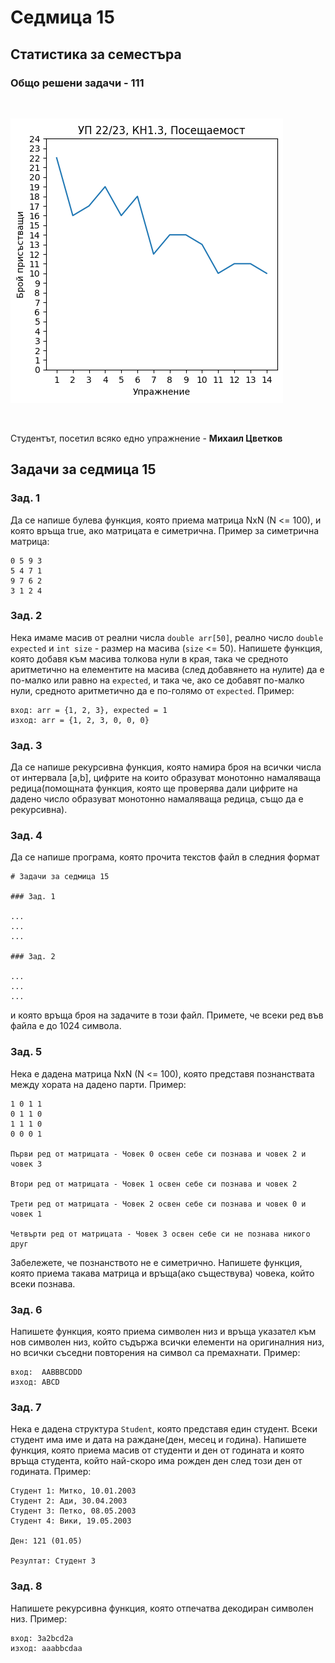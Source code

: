 # Седмица 15

## Статистика за семестъра

### Общо решени задачи - **111**

<br/>

![Attendance](content/attendance.png)

<br/>

Студентът, посетил всяко едно упражнение - **Михаил Цветков** 
## Задачи за седмица 15

### Зад. 1

Да се напише булева функция, която приема матрица NxN (N <= 100), и която връща true, ако матрицата е симетрична. Пример за симетрична матрица:

```
0 5 9 3
5 4 7 1
9 7 6 2
3 1 2 4
```


### Зад. 2

Нека имаме масив от реални числа `double arr[50]`, реално число `double expected` и `int size` - размер на масива (`size` <= 50). Напишете функция, която добавя към масива толкова нули в края, така че средното аритметично на елементите на масива (след добавянето на нулите) да е по-малко или равно на `expected`, и така че, ако се добавят по-малко нули, средното аритметично да е по-голямо от `expected`. Пример:
```
вход: arr = {1, 2, 3}, expected = 1
изход: arr = {1, 2, 3, 0, 0, 0}
```

### Зад. 3

Да се напише рекурсивна функция, която намира броя на всички числа от интервала [a,b], цифрите на които образуват монотонно намаляваща редица(помощната функция, която ще проверява дали цифрите на дадено число образуват монотонно намаляваща редица, също да е рекурсивна).

### Зад. 4

Да се напише програма, която прочита текстов файл в следния формат

```
# Задачи за седмица 15

### Зад. 1

...
...
...

### Зад. 2

...
...
...
```

и която връща броя на задачите в този файл. Примете, че всеки ред във файла е до 1024 символа.

### Зад. 5

Нека е дадена матрица NxN (N <= 100), която представя познанствата между хората на дадено парти. Пример:
```
1 0 1 1
0 1 1 0
1 1 1 0
0 0 0 1

Първи ред от матрицата - Човек 0 освен себе си познава и човек 2 и човек 3

Втори ред от матрицата - Човек 1 освен себе си познава и човек 2

Трети ред от матрицата - Човек 2 освен себе си познава и човек 0 и човек 1

Четвърти ред от матрицата - Човек 3 освен себе си не познава никого друг
``` 

Забележете, че познанството не е симетрично. Напишете функция, която приема такава матрица и връща(ако съществува) човека, който всеки познава.

### Зад. 6

Напишете функция, която приема символен низ и връща указател към нов символен низ, който съдържа всички елементи на оригиналния низ, но всички съседни повторения на символ са премахнати. Пример:

```
вход:  AABBBCDDD
изход: ABCD
```

### Зад. 7

Нека е дадена структура `Student`, която представя един студент. Всеки студент има име и дата на раждане(ден, месец и година). Напишете функция, която приема масив от студенти и ден от годината и която връща студента, който най-скоро има рожден ден след този ден от годината. Пример:

```
Студент 1: Митко, 10.01.2003
Студент 2: Ади, 30.04.2003
Студент 3: Петко, 08.05.2003
Студент 4: Вики, 19.05.2003

Ден: 121 (01.05)

Резултат: Студент 3
```

### Зад. 8

Напишете рекурсивна функция, която отпечатва декодиран символен низ. Пример:

```
вход: 3а2bcd2a
изход: aaabbcdaa
```